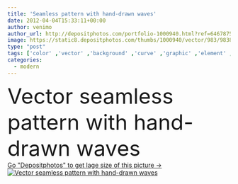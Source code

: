 ```yaml
---
title: 'Seamless pattern with hand-drawn waves'
date: 2012-04-04T15:33:11+00:00
author: venimo
author_url: http://depositphotos.com/portfolio-1000940.html?ref=64678756
image: https://static8.depositphotos.com/thumbs/1000940/vector/983/9838105/api_thumb_450.jpg?forcejpeg=true
type: "post"
tags: ['color' ,'vector' ,'background' ,'curve' ,'graphic' ,'element' ,'design' ,'sky' ,'decor' ,'nature' ,'spring' ,'abstract' ,'texture' ,'hair' ,'floral' ,'natural' ,'pattern' ,'sea' ,'line' ,'style' ,'retro' ,'wave' ,'seamless' ,'ornament' ,'repeat' ,'fashion' ,'modern' ,'skin' ,'river' ,'funky' ,'backdrop' ,'structure' ,'wall' ,'fur' ,'tile' ,'with' ,'wallpaper' ,'clouds' ,'textured' ,'textile' ,'ocean' ,'fabric' ,'outline' ,'waves' ,'patterns' ,'handdrawn' ,'of' ,'the' ,'hand drawn' ,'curle' ]
categories: 
  - modern
---
```

<div aling="center">
            <font size="60"> Vector seamless pattern with hand-drawn waves</font>   
</div>
<div>
    <a href='https://depositphotos.com/9838105/stock-illustration-seamless-pattern-with-hand-drawn.html?ref=64678756' target=_blank > Go "Depositphotos" to get lage size of this picture ->
        <img href='https://depositphotos.com/9838105/stock-illustration-seamless-pattern-with-hand-drawn.html?ref=64678756' src='https://static8.depositphotos.com/1000940/983/v/950/depositphotos_9838105-stock-illustration-seamless-pattern-with-hand-drawn.jpg?forcejpeg=true' alt='Vector seamless pattern with hand-drawn waves' >
    </a>
</div>
